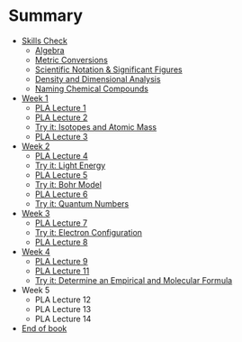# Summary

* [Skills Check](README.md)
  * [Algebra](algebra.md)
  * [Metric Conversions](metric-units.md)
  * [Scientific Notation & Significant Figures](scientific-notation-and-significant-figures.md)
  * [Density and Dimensional Analysis](density-and-dimensional-analysis.md)
  * [Naming Chemical Compounds](naming-chemical-compounds.md)
* [Week 1](week-1.md)
  * [PLA Lecture 1](week-1/pla-monday.md)
  * [PLA Lecture 2](week-1/pla-wednesday.md)
  * [Try it: Isotopes and Atomic Mass](week-1/isotopes-and-atomic-mass-try-it.md)
  * [PLA Lecture 3](week-1/pla-friday.md)
* [Week 2](week-2.md)
  * [PLA Lecture 4](week-2/pla-lecture-4.md)
  * [Try it: Light Energy](week-2/light-energy-try-it.md)
  * [PLA Lecture 5](week-2/pla-lecture-5.md)
  * [Try it: Bohr Model](week-2/bohr-model-try-it.md)
  * [PLA Lecture 6](week-2/pla-lecture-6.md)
  * [Try it: Quantum Numbers](week-2/quantum-numbers-try-it.md)
* [Week 3](week-3.md)
  * [PLA Lecture 7](week-3/pla-lecture-7.md)
  * [Try it: Electron Configuration](week-3/try-it-electron-configuration.md)
  * [PLA Lecture 8](week-3/pla-lecture-8.md)
* [Week 4](week-4.md)
  * [PLA Lecture 9](week-4/pla-lecture-9.md)
  * [PLA Lecture 11](week-4/pla-lecture-11.md)
  * [Try it: Determine an Empirical and Molecular Formula](week-4/try-it-determine-an-empirical-and-molecular-formula.md)
* Week 5
  * PLA Lecture 12
  * PLA Lecture 13
  * PLA Lecture 14
* [End of book](end-of-book.md)

